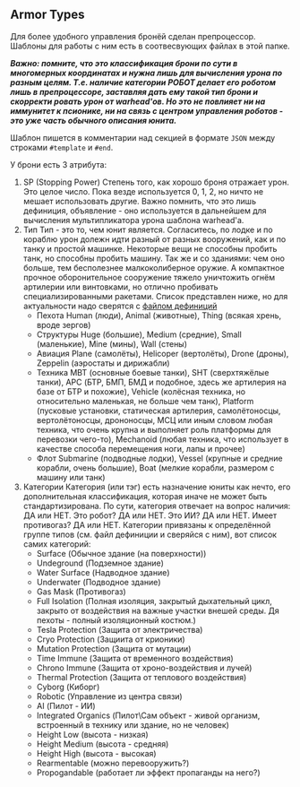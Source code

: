 ## Armor Types

Для более удобного управления бронёй сделан препроцессор. Шаблоны для работы с ним есть в соотвесвующих файлах в этой папке.

***Важно: помните, что это классификация брони по сути в многомерных координатах и нужна лишь для вычисления урона по разным целям. Т.е. наличие категории РОБОТ делает его роботом лишь в препроцессоре, заставляя дать ему такой тип брони и скорректи ровать урон от warhead'ов. Но это не повлияет ни на иммунитет к псионике, ни на связь с центром управления роботов - это уже часть обычного описания юнита.***

Шаблон пишется в комментарии над секцией в формате `JSON` между строками `#template` и `#end`.

У брони есть 3 атрибута:
1. SP (Stopping Power)
    Степень того, как хорошо броня отражает урон. Это целое число. Пока везде используется 0, 1, 2, но ничто не мешает использовать другие. Важно помнить, что это лишь дефиниция, объявление - оно используется в дальнейшем для вычисления мультипликатора урона шаблона warhead'а.
2. Тип
    Тип - это то, чем юнит является. Согласитесь, по лодке и по кораблю урон долежн идти разный от разных вооружений, как и по танку и простой машинке. Некоторые вещи не способны пробить танк, но способны пробить машину. Так же и со зданиями: чем оно больше, тем бесполезнее малкоколиберное оружие. А компактное прочное оборонительное сооружение тяжело уничтожить огнём артилерии или винтовками, но отлично пробивать специализированными ракетами. Список представлен ниже, но для актуальности надо сверятся с [файлом дефиниций](./ArmorTypes.json)
    - Пехота
    Human (люди), Animal (животные), Thing (всякая хрень, вроде зергов)
    - Структуры
    Huge (большие), Medium (средние), Small (маленькие), Mine (мины), Wall (стены)
    - Авиация
    Plane (самолёты), Helicoper (вертолёты), Drone (дроны), Zeppelin (аэростаты и дирижабли)
    - Техника
    MBT (основные боевые танки), SHT (сверхтяжёлые танки), APC (БТР, БМП, БМД и подобное, здесь же артилерия на базе от БТР и похожие), Vehicle (колёсная техника, но относительно маленькая, не больше чем танк), Platform (пусковые установки, статическая артилерия, самолётоносцы, вертолётоносцы, дрононосцы, МСЦ или иным словом любая техника, что очень крупна и выполняет роль платформы для перевозки чего-то), Mechanoid (любая техника, что использует в качестве способа перемещения ноги, лапы и прочее)
    - Флот
    Submarine (подводные лодки), Vessel (крупные и средние корабли, очень большие), Boat (мелкие корабли, размером с машину или танк)
3. Категории
    Категория (или тэг) есть назначение юниты как нечто, его дополнительная классификация, которая иначе не может быть стандартизирована. По сути, категория отвечает на вопрос наличия: ДА или НЕТ. Это робот? ДА или НЕТ. Это ИИ? ДА или НЕТ. Имеет противогаз? ДА или НЕТ.
    Категории привязаны к определённой группе типов (см. файл дефиниции и сверяйся с ним), вот список самих категорий:
    - Surface (Обычное здание (на поверхности))
    - Undeground (Подземное здание)
    - Water Surface (Надводное здание)
    - Underwater (Подводное здание)
    - Gas Mask (Противогаз)
    - Full Isolation (Полная изоляция, закрытый дыхательный цикл, закрыто от воздействия на важные участки внешей среды. Дя пехоты - полный изоляционный костюм.)
    - Tesla Protection (Защита от электричества)
    - Cryo Protection (Защиита от крионики)
    - Mutation Protection (Защита от мутации)
    - Time Immune (Защита от временного воздействия)
    - Chrono Immune (Защита от хроно-воздействия и лучей)
    - Thermal Protection (Защита от теплового воздействия)
    - Cyborg (Киборг)
    - Robotic (Управление из центра связи)
    - AI (Пилот - ИИ)
    - Integrated Organics (Пилот\Сам объект - живой организм, встроенный в технику или здание, но не человек)
    - Height Low (высота - низкая)
    - Height Medium (высота - средняя)
    - Height High (высота - высокая)
    - Rearmentable (можно перевооружить?)
    - Propogandable (работает ли эффект пропаганды на него?)